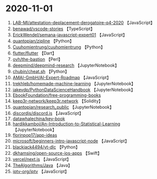 # 2020-11-01

1. [LAB-MI/attestation-deplacement-derogatoire-q4-2020](https://github.com/LAB-MI/attestation-deplacement-derogatoire-q4-2020) 【JavaScript】
2. [benawad/vscode-stories](https://github.com/benawad/vscode-stories) 【TypeScript】
3. [ErickWendel/semana-javascript-expert01](https://github.com/ErickWendel/semana-javascript-expert01) 【JavaScript】
4. [quantopian/zipline](https://github.com/quantopian/zipline) 【Python】
5. [Cuuhomientrung/cuuhomientrung](https://github.com/Cuuhomientrung/cuuhomientrung) 【Python】
6. [flutter/flutter](https://github.com/flutter/flutter) 【Dart】
7. [ovh/the-bastion](https://github.com/ovh/the-bastion) 【Perl】
8. [deepmind/deepmind-research](https://github.com/deepmind/deepmind-research) 【JupyterNotebook】
9. [chubin/cheat.sh](https://github.com/chubin/cheat.sh) 【Python】
10. [AMAI-GmbH/AI-Expert-Roadmap](https://github.com/AMAI-GmbH/AI-Expert-Roadmap) 【JavaScript】
11. [trekhleb/homemade-machine-learning](https://github.com/trekhleb/homemade-machine-learning) 【JupyterNotebook】
12. [jakevdp/PythonDataScienceHandbook](https://github.com/jakevdp/PythonDataScienceHandbook) 【JupyterNotebook】
13. [EbookFoundation/free-programming-books](https://github.com/EbookFoundation/free-programming-books) 
14. [keep3r-network/keep3r.network](https://github.com/keep3r-network/keep3r.network) 【Solidity】
15. [quantopian/research_public](https://github.com/quantopian/research_public) 【JupyterNotebook】
16. [discordjs/discord.js](https://github.com/discordjs/discord.js) 【JavaScript】
17. [datawhalechina/key-book](https://github.com/datawhalechina/key-book) 
18. [hardikkamboj/An-Introduction-to-Statistical-Learning](https://github.com/hardikkamboj/An-Introduction-to-Statistical-Learning) 【JupyterNotebook】
19. [florinpop17/app-ideas](https://github.com/florinpop17/app-ideas) 
20. [microsoft/beginners-intro-javascript-node](https://github.com/microsoft/beginners-intro-javascript-node) 【JavaScript】
21. [blackjack4494/yt-dlc](https://github.com/blackjack4494/yt-dlc) 【Python】
22. [dkhamsing/open-source-ios-apps](https://github.com/dkhamsing/open-source-ios-apps) 【Swift】
23. [vercel/next.js](https://github.com/vercel/next.js) 【JavaScript】
24. [TheAlgorithms/Java](https://github.com/TheAlgorithms/Java) 【Java】
25. [iptv-org/iptv](https://github.com/iptv-org/iptv) 【JavaScript】

